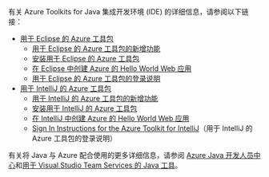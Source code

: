 有关 Azure Toolkits for Java 集成开发环境 (IDE) 的详细信息，请参阅以下链接：

* [用于 Eclipse 的 Azure 工具包](/azure/azure-toolkit-for-eclipse)
  * [用于 Eclipse 的 Azure 工具包的新增功能](/azure/azure-toolkit-for-eclipse-whats-new)
  * [安装用于 Eclipse 的 Azure 工具包](/azure/azure-toolkit-for-eclipse-installation)
  * [在 Eclipse 中创建 Azure 的 Hello World Web 应用](/azure/app-service-web/app-service-web-eclipse-create-hello-world-web-app)
  * [用于 Eclipse 的 Azure 工具包的登录说明](/azure/azure-toolkit-for-eclipse-sign-in-instructions)
* [用于 IntelliJ 的 Azure 工具包](/azure/azure-toolkit-for-intellij)
  * [用于 IntelliJ 的 Azure 工具包的新增功能](/azure/azure-toolkit-for-intellij-whats-new)
  * [安装用于 IntelliJ 的 Azure 工具包](/azure/azure-toolkit-for-intellij-installation)
  * [在 IntelliJ 中创建 Azure 的 Hello World Web 应用](/azure/app-service-web/app-service-web-intellij-create-hello-world-web-app)
  * [Sign In Instructions for the Azure Toolkit for IntelliJ](/azure/azure-toolkit-for-intellij-sign-in-instructions)（用于 IntelliJ 的 Azure 工具包的登录说明）

有关将 Java 与 Azure 配合使用的更多详细信息，请参阅 [Azure Java 开发人员中心](https://azure.microsoft.com/develop/java/)和[用于 Visual Studio Team Services 的 Java 工具](https://java.visualstudio.com/)。
